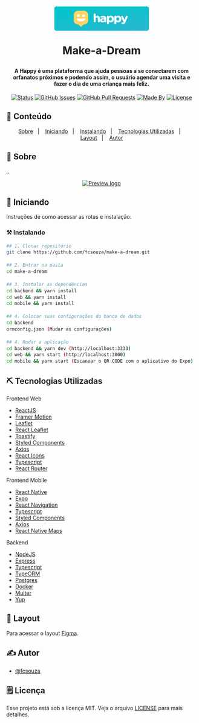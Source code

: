 <h1 align="center">
    <img alt="fabricio" title="#NextLevelWeek" src=".github/logo.png" width="250px" />
    <p>Make-a-Dream</p>
</h1>

<h4 align="center"> 
	A Happy é uma plataforma que ajuda pessoas a se conectarem com orfanatos próximos e podendo assim, o usuário agendar uma visita e fazer o dia de uma criança mais feliz.
</h4>

<div align="center">

[![Status](https://img.shields.io/badge/status-active-success.svg)]()
[![GitHub Issues](https://img.shields.io/github/languages/count/fcsouza/make-a-dream)]()
[![GitHub Pull Requests](https://img.shields.io/github/last-commit/fcsouza/make-a-dream)]()
[![Made By](https://img.shields.io/badge/Made%20By-Fabricio%20Cavalcante-brightgreen)]()
[![License](https://img.shields.io/badge/license-MIT-blue.svg)](/LICENSE)

</div>

## 📝 Conteúdo
<p align="center">
<a href="#fabricio">Sobre</a>&nbsp;&nbsp;&nbsp;|&nbsp;&nbsp;&nbsp;
<a href="#getting_started">Iniciando</a>&nbsp;&nbsp;&nbsp;|&nbsp;&nbsp;&nbsp;
<a href="#installing">Instalando</a>&nbsp;&nbsp;&nbsp;|&nbsp;&nbsp;&nbsp;
<a href="#built_using">Tecnologias Utilizadas</a>&nbsp;&nbsp;&nbsp;|&nbsp;&nbsp;&nbsp;
<a href="#layout">Layout</a>&nbsp;&nbsp;&nbsp;|&nbsp;&nbsp;&nbsp;
<a href="#authors">Autor</a>
</p>


## 🧐 Sobre <a name = "fabricio"></a>

..

<p align="center">
  <a href="" rel="noopener">
 <img width=650px src=".github\logo.jpeg" alt="Preview logo"></a>
</p>


## 🏁 Iniciando <a name = "getting_started"></a>
Instruções de como acessar as rotas e instalação.


### ⚒ Instalando <a name = "installing"></a>
```bash
## 1. Clonar repositório
git clone https://github.com/fcsouza/make-a-dream.git

## 2. Entrar na pasta
cd make-a-dream

## 3. Instalar as dependências
cd backend && yarn install
cd web && yarn install
cd mobile && yarn install

## 4. Colocar suas configurações do banco de dados
cd backend 
ormconfig.json (Mudar as configurações)

## 4. Rodar a aplicação
cd backend && yarn dev (http://localhost:3333)
cd web && yarn start (http://localhost:3000)
cd mobile && yarn start (Escanear o QR CODE com o aplicativo do Expo)
```

## ⛏️ Tecnologias Utilizadas <a name = "built_using"></a>

Frontend Web
- [ReactJS](https://pt-br.reactjs.org)
- [Framer Motion](https://www.framer.com/motion/)
- [Leaflet](https://leafletjs.com)
- [React Leaflet](https://react-leaflet.js.org)
- [Toastify](https://www.npmjs.com/package/react-toastify)
- [Styled Components](styled-components.com/)
- [Axios](https://github.com/axios/axios)
- [React Icons](https://react-icons.github.io/react-icons/)
- [Typescript](typescriptlang.org/)
- [React Router](https://reactrouter.com/)

Frontend Mobile
- [React Native](https://reactnative.dev)
- [Expo](https://expo.io)
- [React Navigation](https://reactnavigation.org)
- [Typescript](typescriptlang.org/)
- [Styled Components](styled-components.com/)
- [Axios](https://github.com/axios/axios)
- [React Native Maps](https://github.com/react-native-maps/react-native-maps)

Backend
- [NodeJS](https://nodejs.org/)
- [Express](https://expressjs.com/pt-br/)
- [Typescript](https://typescriptlang.org/)
- [TypeORM](https://typeorm.io#/)
- [Postgres](https://www.postgresql.org)
- [Docker](https://www.docker.com)
- [Multer](https://www.npmjs.com/package/multer)
- [Yup](https://www.npmjs.com/package/yup)

## 🔖 Layout <a name = "layout"></a>
Para acessar o layout [Figma](https://www.figma.com/file/2ilsR9yMOtXjiDXrDcyGz6/Happy-Web-(Copy)).

## ✍️ Autor <a name = "authors"></a>

- [@fcsouza](https://github.com/fcsouza)

## 🗒 Licença

Esse projeto está sob a licença MIT. Veja o arquivo [LICENSE](LICENSE.md) para mais detalhes.